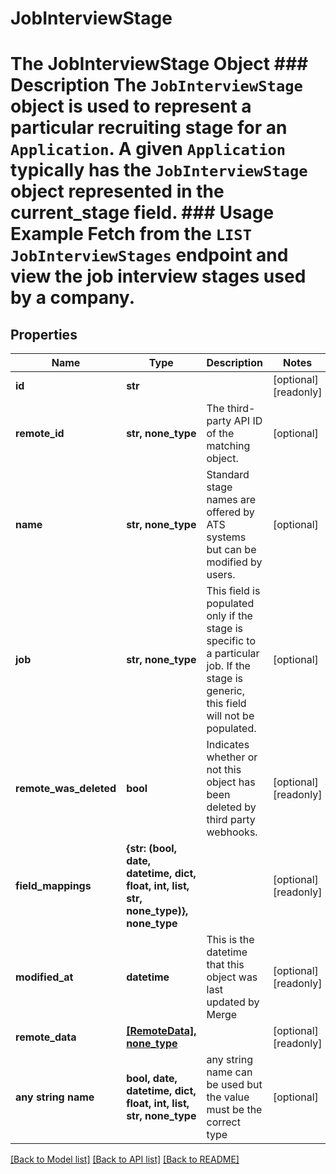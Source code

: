 # JobInterviewStage

# The JobInterviewStage Object ### Description The `JobInterviewStage` object is used to represent a particular recruiting stage for an `Application`. A given `Application` typically has the `JobInterviewStage` object represented in the current_stage field. ### Usage Example Fetch from the `LIST JobInterviewStages` endpoint and view the job interview stages used by a company.

## Properties
Name | Type | Description | Notes
------------ | ------------- | ------------- | -------------
**id** | **str** |  | [optional] [readonly] 
**remote_id** | **str, none_type** | The third-party API ID of the matching object. | [optional] 
**name** | **str, none_type** | Standard stage names are offered by ATS systems but can be modified by users. | [optional] 
**job** | **str, none_type** | This field is populated only if the stage is specific to a particular job. If the stage is generic, this field will not be populated. | [optional] 
**remote_was_deleted** | **bool** | Indicates whether or not this object has been deleted by third party webhooks. | [optional] [readonly] 
**field_mappings** | **{str: (bool, date, datetime, dict, float, int, list, str, none_type)}, none_type** |  | [optional] [readonly] 
**modified_at** | **datetime** | This is the datetime that this object was last updated by Merge | [optional] [readonly] 
**remote_data** | [**[RemoteData], none_type**](RemoteData.md) |  | [optional] [readonly] 
**any string name** | **bool, date, datetime, dict, float, int, list, str, none_type** | any string name can be used but the value must be the correct type | [optional]

[[Back to Model list]](../README.md#documentation-for-models) [[Back to API list]](../README.md#documentation-for-api-endpoints) [[Back to README]](../README.md)


